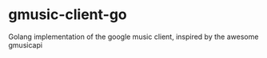 # gmusic-client-go
Golang implementation of the google music client, inspired by the awesome gmusicapi
